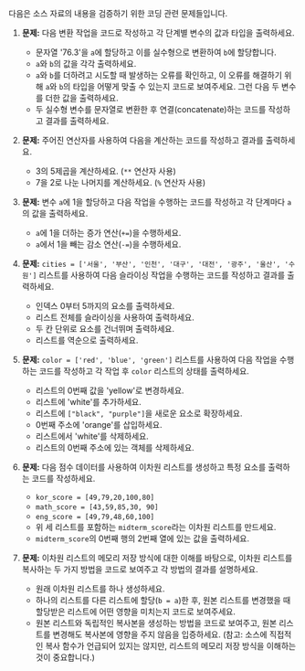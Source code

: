 다음은 소스 자료의 내용을 검증하기 위한 코딩 관련 문제들입니다.

1.  **문제:** 다음 변환 작업을 코드로 작성하고 각 단계별 변수의 값과 타입을 출력하세요.
    *   문자열 '76.3'을 `a`에 할당하고 이를 실수형으로 변환하여 `b`에 할당합니다.
    *   `a`와 `b`의 값을 각각 출력하세요.
    *   `a`와 `b`를 더하려고 시도할 때 발생하는 오류를 확인하고, 이 오류를 해결하기 위해 `a`와 `b`의 타입을 어떻게 맞출 수 있는지 코드로 보여주세요. 그런 다음 두 변수를 더한 값을 출력하세요.
    *   두 실수형 변수를 문자열로 변환한 후 연결(concatenate)하는 코드를 작성하고 결과를 출력하세요.

2.  **문제:** 주어진 연산자를 사용하여 다음을 계산하는 코드를 작성하고 결과를 출력하세요.
    *   3의 5제곱을 계산하세요. (`**` 연산자 사용)
    *   7을 2로 나눈 나머지를 계산하세요. (`%` 연산자 사용)

3.  **문제:** 변수 `a`에 1을 할당하고 다음 작업을 수행하는 코드를 작성하고 각 단계마다 `a`의 값을 출력하세요.
    *   `a`에 1을 더하는 증가 연산(`+=`)을 수행하세요.
    *   `a`에서 1을 빼는 감소 연산(`-=`)을 수행하세요.

4.  **문제:** `cities = ['서울', '부산', '인천', '대구', '대전', '광주', '울산', '수원']` 리스트를 사용하여 다음 슬라이싱 작업을 수행하는 코드를 작성하고 결과를 출력하세요.
    *   인덱스 0부터 5까지의 요소를 출력하세요.
    *   리스트 전체를 슬라이싱을 사용하여 출력하세요.
    *   두 칸 단위로 요소를 건너뛰며 출력하세요.
    *   리스트를 역순으로 출력하세요.

5.  **문제:** `color = ['red', 'blue', 'green']` 리스트를 사용하여 다음 작업을 수행하는 코드를 작성하고 각 작업 후 `color` 리스트의 상태를 출력하세요.
    *   리스트의 0번째 값을 'yellow'로 변경하세요.
    *   리스트에 'white'를 추가하세요.
    *   리스트에 `["black", "purple"]`을 새로운 요소로 확장하세요.
    *   0번째 주소에 'orange'를 삽입하세요.
    *   리스트에서 'white'를 삭제하세요.
    *   리스트의 0번째 주소에 있는 객체를 삭제하세요.

6.  **문제:** 다음 점수 데이터를 사용하여 이차원 리스트를 생성하고 특정 요소를 출력하는 코드를 작성하세요.
    *   `kor_score = [49,79,20,100,80]`
    *   `math_score = [43,59,85,30, 90]`
    *   `eng_score = [49,79,48,60,100]`
    *   위 세 리스트를 포함하는 `midterm_score`라는 이차원 리스트를 만드세요.
    *   `midterm_score`의 0번째 행의 2번째 열에 있는 값을 출력하세요.

7.  **문제:** 이차원 리스트의 메모리 저장 방식에 대한 이해를 바탕으로, 이차원 리스트를 복사하는 두 가지 방법을 코드로 보여주고 각 방법의 결과를 설명하세요.
    *   원래 이차원 리스트를 하나 생성하세요.
    *   하나의 리스트를 다른 리스트에 할당(`b = a`)한 후, 원본 리스트를 변경했을 때 할당받은 리스트에 어떤 영향을 미치는지 코드로 보여주세요.
    *   원본 리스트와 독립적인 복사본을 생성하는 방법을 코드로 보여주고, 원본 리스트를 변경해도 복사본에 영향을 주지 않음을 입증하세요. (참고: 소스에 직접적인 복사 함수가 언급되어 있지는 않지만, 리스트의 메모리 저장 방식을 이해하는 것이 중요합니다.)